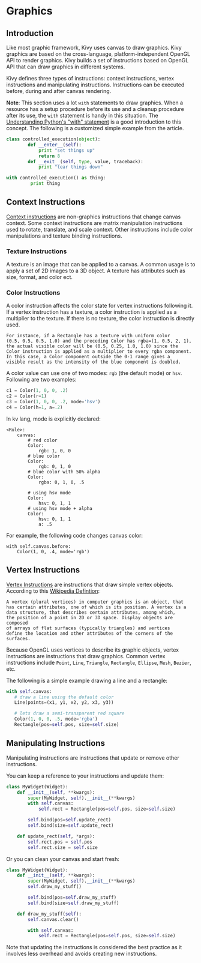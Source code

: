 # Graphics
## Introduction
Like most graphic framework, Kivy uses canvas to draw graphics. 
Kivy graphics are based on the cross-language, platform-independent 
OpenGL API to render graphics. Kivy builds a set of instructions 
based on OpenGL API that can draw graphics in different systems. 

Kivy defines three types of instructions: context instructions, 
vertex instructions and manipulating instructions. 
Instructions can be executed before, during and after canvas rendering. 

**Note**: This section uses a lot `with` statements to 
draw graphics. When a resource has a setup procedure before its use and 
a cleanup procedure after its use, the `with` statement is 
handy in this situation. The [Understanding Python's "with" statement](http://effbot.org/zone/python-with-statement.htm)
is a good introduction to this concept. The following is 
a customized simple example from the article. 
 
```python
class controlled_execution(object):
        def __enter__(self):
            print "set things up"
            return 8
        def __exit__(self, type, value, traceback):
            print "tear things down"

with controlled_execution() as thing:
         print thing
```

## Context Instructions
[Context instructions](http://kivy.org/docs/api-kivy.graphics.context_instructions.html#)
are non-graphics instructions that change canvas context. 
Some context instructions are matrix manipulation instructions used 
to rotate, translate, and scale context. Other instructions include 
color manipulations and texture binding instructions. 

### Texture Instructions
A texture is an image that can be applied to a canvas. A common usage 
is to apply a set of 2D images to a 3D object. A texture has attributes
such as size, format, and color ect. 

### Color Instructions
A color instruction affects the color state for vertex instructions
following it. If a vertex instruction has a texture, a color instruction
is applied as a multiplier to the texture. If there is no texture, 
the color instruction is directly used. 

    For instance, if a Rectangle has a texture with uniform color 
    (0.5, 0.5, 0.5, 1.0) and the preceding Color has rgba=(1, 0.5, 2, 1), 
    the actual visible color will be (0.5, 0.25, 1.0, 1.0) since the 
    Color instruction is applied as a multiplier to every rgba component. 
    In this case, a Color component outside the 0-1 range gives a 
    visible result as the intensity of the blue component is doubled.

A color value can use one of two modes: `rgb` (the default mode) or 
`hsv`. Following are two examples: 

```python
c1 = Color(1, 0, 0, .2)
c2 = Color(r=1)
c3 = Color(1, 0, 0, .2, mode='hsv')
c4 = Color(h=1, a=.2)
```

In kv lang, mode is explicitly declared:

```
<Rule>:
    canvas:
        # red color
        Color:
            rgb: 1, 0, 0
        # blue color
        Color:
            rgb: 0, 1, 0
        # blue color with 50% alpha
        Color:
            rgba: 0, 1, 0, .5

        # using hsv mode
        Color:
            hsv: 0, 1, 1
        # using hsv mode + alpha
        Color:
            hsv: 0, 1, 1
            a: .5
```

For example, the following code changes canvas color: 

```
with self.canvas.before:
    Color(1, 0, .4, mode='rgb')
```


## Vertex Instructions
[Vertex Instructions](http://kivy.org/docs/api-kivy.graphics.vertex_instructions.html#)
are instructions that draw simple vertex objects. According 
to this [Wikipedia Defintion](http://en.wikipedia.org/wiki/Vertex_\(computer_graphics\)): 

    A vertex (plural vertices) in computer graphics is an object, that 
    has certain attributes, one of which is its position. A vertex is a 
    data structure, that describes certain attributes, among which, 
    the position of a point in 2D or 3D space. Display objects are composed 
    of arrays of flat surfaces (typically triangles) and vertices 
    define the location and other attributes of the corners of the surfaces. 

Because OpenGL uses vertices to describe its graphic objects, 
vertex instructions are instructions that draw graphics. 
Common vertex instructions include `Point`, `Line`, `Triangle`, `Rectangle`,
`Ellipse`, `Mesh`, `Bezier`, etc. 

The following is a simple example drawing a line and a rectangle: 

```python
with self.canvas:
   # draw a line using the default color
   Line(points=(x1, y1, x2, y2, x3, y3))

   # lets draw a semi-transparent red square
   Color(1, 0, 0, .5, mode='rgba')
   Rectangle(pos=self.pos, size=self.size)
```

## Manipulating Instructions
Manipulating instructions are instructions that update or remove
other instructions. 

You can keep a reference to your instructions and update them:

```python
class MyWidget(Widget):
    def __init__(self, **kwargs):
        super(MyWidget, self).__init__(**kwargs)
        with self.canvas:
            self.rect = Rectangle(pos=self.pos, size=self.size)

        self.bind(pos=self.update_rect)
        self.bind(size=self.update_rect)

    def update_rect(self, *args):
        self.rect.pos = self.pos
        self.rect.size = self.size
```

Or you can clean your canvas and start fresh:

```python
class MyWidget(Widget):
    def __init__(self, **kwargs):
        super(MyWidget, self).__init__(**kwargs)
        self.draw_my_stuff()

        self.bind(pos=self.draw_my_stuff)
        self.bind(size=self.draw_my_stuff)

    def draw_my_stuff(self):
        self.canvas.clear()

        with self.canvas:
            self.rect = Rectangle(pos=self.pos, size=self.size)
```

Note that updating the instructions is considered the best practice 
as it involves less overhead and avoids creating new instructions.